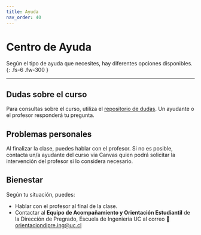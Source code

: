 ```yaml
---
title: Ayuda
nav_order: 40
---
```


# Centro de Ayuda

Según el tipo de ayuda que necesites, hay diferentes opciones disponibles.  
{: .fs-6 .fw-300 }

---

## Dudas sobre el curso

Para consultas sobre el curso, utiliza el [repositorio de dudas](https://github.com/bellinux/iv/issues). Un ayudante o el profesor responderá tu pregunta.

## Problemas personales

Al finalizar la clase, puedes hablar con el profesor. Si no es posible, contacta un/a ayudante del curso via Canvas quien podrá solicitar la intervención del profesor si lo considera necesario.

## Bienestar

Según tu situación, puedes:  
- Hablar con el profesor al final de la clase.  
- Contactar al **Equipo de Acompañamiento y Orientación Estudiantil** de la Dirección de Pregrado, Escuela de Ingeniería UC al correo 📧 [orientaciondipre.ing@uc.cl](mailto:orientaciondipre.ing@uc.cl)
